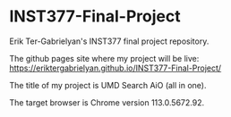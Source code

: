 # INST377-Final-Project
Erik Ter-Gabrielyan's INST377 final project repository.

The github pages site where my project will be live: https://eriktergabrielyan.github.io/INST377-Final-Project/

The title of my project is UMD Search AiO (all in one).

The target browser is Chrome version 	113.0.5672.92.
